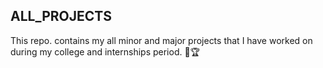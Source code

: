 ## ALL_PROJECTS
This repo. contains my all minor and major projects that I have worked on during my college and internships period. 🥇🏆
